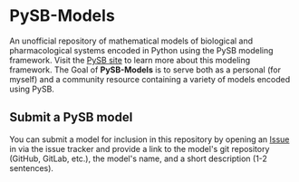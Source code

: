 # PySB-Models

An unofficial repository of mathematical models of biological and pharmacological systems encoded in Python using the PySB modeling framework. Visit the [PySB site](https://pysb.org/) to learn more about this modeling framework. The Goal of **PySB-Models** is to serve both as a personal (for myself) and a community resource containing a variety of models encoded using PySB.

## Submit a PySB model

You can submit a model for inclusion in this repository by opening an [Issue](https://github.com/blakeaw/PySB-Models/issues) in via the issue tracker and provide a link to the model's git repository (GitHub, GitLab, etc.), the model's name, and a short description (1-2 sentences).


